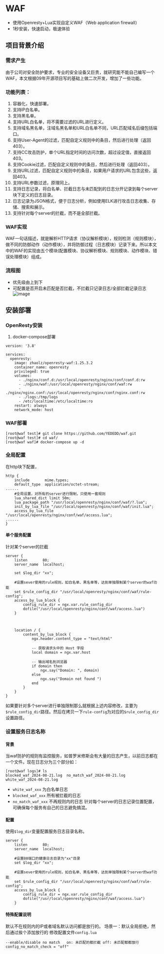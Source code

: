 # WAF 
- 使用Openresty+Lua实现自定义WAF（Web application firewall）
- 1秒安装，快速启动，极速体验

## 项目背景介绍

### 需求产生

由于公司对安全防护要求，专业的安全设备又巨贵，就研究能不能自己编写一个WAF，本文根据09年开源项目写的基础上做二次开发，增加了一些功能。

### 功能列表：
1.	容器化，快速部署。
2.	支持IP白名单。
3.	支持黑名单。
4.	支持URL白名单，将不需要过滤的URL进行定义。
5.	支持域名黑名单，注域名黑名单和URL白名单不同，URL匹配域名后缀包括端口。
6.	支持User-Agent的过滤，匹配自定义规则中的条目，然后进行处理（返回403）。
7.	支持CC攻击防护，单个URL指定时间的访问次数，超过设定值，直接返回403。
8.	支持Cookie过滤，匹配自定义规则中的条目，然后进行处理（返回403）。
9.	支持URL过滤，匹配自定义规则中的条目，如果用户请求的URL包含这些，返回403。
10.	支持URL参数过滤，原理同上。
11.	支持日志记录，将白名单、拦截日志与未匹配到的日志分开记录到每个server块下定义的日志目录。
12.	日志记录为JSON格式，便于日志分析，例如使用ELK进行攻击日志收集、存储、搜索和展示。
13.	支持针对每个server的拦截，而不是全部拦截。
    

### WAF实现

WAF一句话描述，就是解析HTTP请求（协议解析模块），规则检测（规则模块），做不同的防御动作（动作模块），并将防御过程（日志模块）记录下来。所以本文中的WAF的实现由五个模块(配置模块、协议解析模块、规则模块、动作模块、错误处理模块）组成。

### 流程图
- 优先级由上到下
- 可配置是否开启未匹配是否拦截，不拦截只记录日志/全部拦截记录日志
![image](https://github.com/user-attachments/assets/dd1564a5-d971-4283-9236-8bfabb417755)

## 安装部署

### OpenResty安装

1. docker-compose部署

```
version: '3.8'

services:
  openresty:
    image: zhaolz/openresty-waf:1.25.3.2
    container_name: openresty
    privileged: true
    volumes:
      - ./nginx/conf.d:/usr/local/openresty/nginx/conf/conf.d:rw
      - ./nginx/waf:/usr/local/openresty/nginx/conf/waf:rw
      - ./nginx/nginx.conf:/usr/local/openresty/nginx/conf/nginx.conf:rw
      - ./logs:/tmp/logs
      - /etc/localtime:/etc/localtime:ro
    restart: always
    network_mode: host
```



### WAF部署
```
[root@waf test]# git clone https://github.com/YEDEDD/waf.git
[root@waf test]# cd waf/
[root@waf waf]# docker-compose up -d
```


### 全局配置
在http块下配置，
```
http {
    include       mime.types;
    default_type  application/octet-stream;
......
    #全局设置，对所有的server进行限制，只使用一套规则
    lua_shared_dict limit 50m;
    lua_package_path "/usr/local/openresty/nginx/conf/waf/?.lua";
    init_by_lua_file "/usr/local/openresty/nginx/conf/waf/init.lua";
    access_by_lua_file "/usr/local/openresty/nginx/conf/waf/access.lua";
......
}
```

#### 单个服务配置
针对某个server的拦截
```
server {
    listen       80;
    server_name  localhost;
    
    set $log_dir "xx";

    #设置sever使用的rule规则，如白名单、黑名单等，达到单独限制某个server的waf功能
    set $rule_config_dir "/usr/local/openresty/nginx/conf/waf/rule-config";
    access_by_lua_block {
        config_rule_dir = ngx.var.rule_config_dir
        dofile("/usr/local/openresty/nginx/conf/waf/access.lua")
    }



    location / {
        content_by_lua_block {
            ngx.header.content_type = "text/html"

            -- 获取请求头中的 Host 字段
            local domain = ngx.var.host

            -- 输出域名到浏览器
            if domain then
                ngx.say("Domain: ", domain)
            else
                ngx.say("Domain not found ")
            end
        }
    }
}
```
如果要针对多个server进行单独限制那么就根据上述内容修改，主要为`$rule_config_dir`路径。然后在拷贝一下`rule-config`为对应的`$rule_config_dir`设置路径。

### 设置服务日志名称
#### 背景
当waf防护的规则有监控服务，如普罗米修斯会有大量的日志产生，以前日志都在一个文件。现在日志分为三个部分如：
```
[root@waf logs]# ls
blocked_waf_2024-08-21.log  no_match_waf_2024-08-21.log  white_waf_2024-08-21.log
```
- `white_waf_xxx` 为白名单日志
- `blocked_waf_xxx` 所有被拦截的日志
- `no_match_waf_xxx` 不再规则内的日志
针对每个server的日志记录位置配置，可确保每个服务有自己的日志避免搞混。
#### 配置
使用`$log_dir`变量配置服务日志目录名称。
```
server {
    listen       80;
    server_name  localhost;

    #设置80端口的健康日志目录为"xx"目录
    set $log_dir "xx";

    #设置sever使用的rule规则，如白名单、黑名单等，达到单独限制某个server的waf功能
    set $rule_config_dir "/usr/local/openresty/nginx/conf/waf/rule-config";
    access_by_lua_block {
        config_rule_dir = ngx.var.rule_config_dir
        dofile("/usr/local/openresty/nginx/conf/waf/access.lua")
    }
```

#### 特殊配置说明
默认不在规则内的IP或者域名默认访问都是放行的。
场景一：默认全局拒绝，然后通过挨个添加放行的
修改配置文件`config.lua`
```
--enable/disable no match   on: 未匹配的都拦截 off: 未匹配都都放行
config_no_match_check = "off"
```





